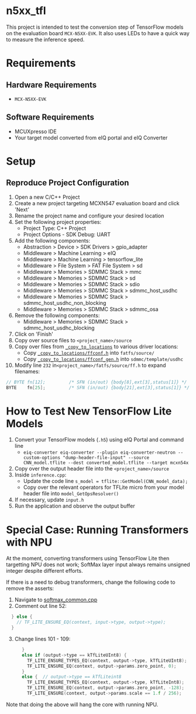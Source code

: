 # n5xx_tfl

This project is intended to test the conversion step of TensorFlow models on the evaluation board `MCX-N5XX-EVK`. It also uses LEDs to have a quick way to measure the inference speed.

# Requirements

## Hardware Requirements
- `MCX-N5XX-EVK`

## Software Requirements
- MCUXpresso IDE
- Your target model converted from eIQ portal and eIQ Converter

# Setup

## Reproduce Project Configuration
1. Open a new C/C++ Project
2. Create a new project targeting MCXN547 evaluation board and click 'Next'
3. Rename the project name and configure your desired location
4. Set the following project properties:
    - Project Type: C++ Project
    - Project Options - SDK Debug: UART
5. Add the following components:
   - Abstraction > Device > SDK Drivers > gpio_adapter
   - Middleware > Machine Learning > eIQ
   - Middleware > Machine Learning > tensorflow_lite
   - Middleware > File System > FAT File System > sd
   - Middleware > Memories > SDMMC Stack > mmc
   - Middleware > Memories > SDMMC Stack > sd
   - Middleware > Memories > SDMMC Stack > sdio
   - Middleware > Memories > SDMMC Stack > sdmmc_host_usdhc
   - Middleware > Memories > SDMMC Stack > sdmmc_host_usdhc_non_blocking
   - Middleware > Memories > SDMMC Stack > sdmmc_osa
7. Remove the following components:
   - Middleware > Memories > SDMMC Stack > sdmmc_host_usdhc_blocking
6. Click on 'Finish'
7. Copy over source files to `<project_name>/source`
8. Copy over files from [`_copy_to_locations`](copy_to_locations) to various driver locations:
   - Copy [`_copy_to_locations/ffconf.h`](_copy_to_locations/ffconf.h) into `fatfs/source/`
   - Copy [`_copy_to_locations/ffconf_gen.h`](`_copy_to_locations/ffconf_gen.h`) into `sdmmc/template/usdhc`
9. Modify line `232` in`<project_name>/fatfs/source/ff.h` to expand filenames:
```C
// BYTE	fn[12];			/* SFN (in/out) {body[8],ext[3],status[1]} */
BYTE	fn[25];			/* SFN (in/out) {body[21],ext[3],status[1]} */
```

# How to Test New TensorFlow Lite Models
1. Convert your TensorFlow models (`.h5`) using eIQ Portal and command line
   - ```eiq-converter eiq-converter --plugin eiq-converter-neutron --custom-options "dump-header-file-input" --source CNN_model.tflite --dest converted_model.tflite --target mcxn54x```
2. Copy over the output header file into the `<project_name>/source`
3. Inside `inference.cpp`:
    - Update the code line `s_model = tflite::GetModel(CNN_model_data);`
    - Copy over the relevant operators for TFLite micro from your model header file into `model_GetOpsResolver()`
4. If necessary, update `input.h`
5. Run the application and observe the output buffer

# Special Case: Running Transformers with NPU
At the moment, converting transformers using TensorFlow Lite then targetting NPU does not work; SoftMax layer input always remains unsigned integer despite different efforts.

If there is a need to debug transformers, change the following code to remove the asserts:
1. Navigate to [softmax_common.cpp](n5xx_tfl_project/eiq/tensorflow-lite/tensorflow/lite/micro/kernels/softmax_common.cpp)
2. Comment out line 52:
```C++
  } else {
    // TF_LITE_ENSURE_EQ(context, input->type, output->type);
  }
```
3. Change lines 101 - 109:
```C++
      }
      else if (output->type == kTfLiteUInt8) {
	    TF_LITE_ENSURE_TYPES_EQ(context, output->type, kTfLiteUInt8);
	    TF_LITE_ENSURE_EQ(context, output->params.zero_point, 0);
      }
      else {  // output->type == kTfLiteint8
    	TF_LITE_ENSURE_TYPES_EQ(context, output->type, kTfLiteInt8);
        TF_LITE_ENSURE_EQ(context, output->params.zero_point, -128);
        TF_LITE_ENSURE(context, output->params.scale == 1.f / 256);
```

Note that doing the above will hang the core with running NPU.